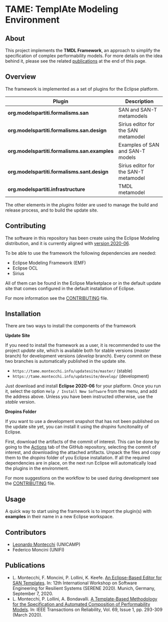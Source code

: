 # TAME: TemplAte Modeling Environment

## About

This project implements the **TMDL Framework**, an approach to simplify the
specification of complex performability models. For more details on the idea
behind it, please see the related [publications](#publications) at the end of this page.

## Overview

The framework is implemented as a set of plugins for the Eclipse platform.

|Plugin|Description|
|---|---|
|**org.modelspartiti.formalisms.san**|SAN and SAN-T metamodels|
|**org.modelspartiti.formalisms.san.design**|Sirius editor for the SAN metamodel|
|**org.modelspartiti.formalisms.san.examples**|Examples of SAN and SAN-T models|
|**org.modelspartiti.formalisms.sant.design**|Sirius editor for the SAN-T metamodel|
|**org.modelspartiti.infrastructure**|TMDL metamodel|

The other elements in the _plugins_ folder are used to manage the build and
release process, and to build the update site.

## Contributing

The software in this repository has been create using the Eclipse Modeling
distribution, and it is currently aligned with [version 2020-06](https://www.eclipse.org/downloads/packages/release/2020-06/r/eclipse-modeling-tools).

To be able to use the framework the following dependencies are needed:
- Eclipse Modeling Framework (EMF)
- Eclipse OCL
- Sirius

All of them can be found in the Eclipse Marketplace or in the default update
site that comes configured in the default installation of Eclipse.

For more information see the [CONTRIBUTING](CONTRIBUTING.md) file.

## Installation

There are two ways to install the components of the framework

**Update Site** 

If you need to install the framework as a user, it is recommended to use the project _update site_, which is available both for stable versions (_master_ branch) for development versions (_develop_ branch). Every commit on these two branches is automatically published in the update site.

* `https://tame.montecchi.info/updatesite/master/` (stable)
* `https://tame.montecchi.info/updatesite/develop/` (development)

Just download and install **Eclipse 2020-06** for your platform. Once you run it, 
select the option `Help / Install New Software` from the menu, and add the address above.
Unless you have been instructed otherwise, use the _stable_ version.

**Dropins Folder**

If you want to use a development snapshot that has not been published on the update site
yet, you can install it using the _dropins_ funcitonality of Eclipse.

First, download the artifacts of the commit of interest. This can be done by going to
the [Actions](https://github.com/montex/TMDL-Framework/actions) tab of the GitHub repository,
selecting the commit of interest, and downloading the attached artifacts.
Unpack the files and copy them to the _dropins_ folder of you Eclipse installation. If all
the required dependencies are in place, on the next run Eclipse will automatically load the plugins in the environment. 

For more suggestions on the workflow to be used during development see the [CONTRIBUTING](CONTRIBUTING.md) file.

## Usage

A quick way to start using the framework is to import the plugin(s) with **examples** in their name in a new Eclipse workspace.

## Contributors

- [Leonardo Montecchi](mailto:leonardo@ic.unicamp.br) (UNICAMP) 
- Federico Moncini (UNIFI)

## Publications

* L. Montecchi, F. Moncini, P. Lollini, K. Keefe. [An Eclipse-Based Editor for SAN Templates](https://link.springer.com/chapter/10.1007%2F978-3-030-58462-7_13). In: 12th International Workshop on Software Engineering for Resilient Systems (SERENE 2020). Munich, Germany, September 7, 2020.
*  L. Montecchi, P. Lollini, A. Bondavalli. [A Template-Based Methodology for the Specification and Automated Composition of Performability Models](https://ieeexplore.ieee.org/document/8710621). In: IEEE Transactions on Reliability, Vol. 69, Issue 1, pp. 293-309 (March 2020). 
